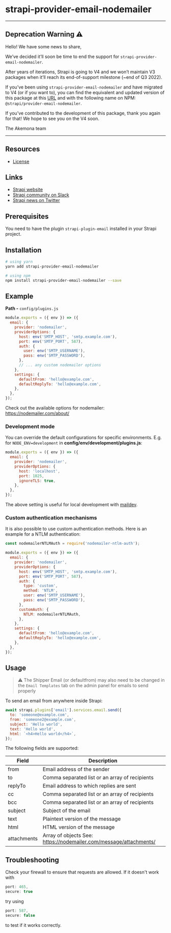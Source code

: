 # strapi-provider-email-nodemailer

---

## Deprecation Warning :warning:

Hello! We have some news to share,

We’ve decided it’ll soon be time to end the support for `strapi-provider-email-nodemailer`.

After years of iterations, Strapi is going to V4 and we won’t maintain V3 packages when it’ll reach its end-of-support milestone (~end of Q3 2022).

If you’ve been using `strapi-provider-email-nodemailer` and have migrated to V4 (or if you want to), you can find the equivalent and updated version of this package at this [URL](https://github.com/strapi/strapi/tree/master/packages/providers/email-nodemailer) and with the following name on NPM: `@strapi/provider-email-nodemailer`.

If you’ve contributed to the development of this package, thank you again for that! We hope to see you on the V4 soon.

The Akemona team

---

## Resources

- [License](LICENSE)

## Links

- [Strapi website](https://strapi.akemona.com/)
- [Strapi community on Slack](https://slack.strapi.io)
- [Strapi news on Twitter](https://twitter.com/strapijs)

## Prerequisites

You need to have the plugin `strapi-plugin-email` installed in your Strapi project.

## Installation

```bash
# using yarn
yarn add strapi-provider-email-nodemailer

# using npm
npm install strapi-provider-email-nodemailer --save
```

## Example

**Path -** `config/plugins.js`

```js
module.exports = ({ env }) => ({
  email: {
    provider: 'nodemailer',
    providerOptions: {
      host: env('SMTP_HOST', 'smtp.example.com'),
      port: env('SMTP_PORT', 587),
      auth: {
        user: env('SMTP_USERNAME'),
        pass: env('SMTP_PASSWORD'),
      },
      // ... any custom nodemailer options
    },
    settings: {
      defaultFrom: 'hello@example.com',
      defaultReplyTo: 'hello@example.com',
    },
  },
});
```

Check out the available options for nodemailer: https://nodemailer.com/about/

### Development mode

You can override the default configurations for specific environments. E.g. for
`NODE_ENV=development` in **config/env/development/plugins.js**:

```js
module.exports = ({ env }) => ({
  email: {
    provider: 'nodemailer',
    providerOptions: {
      host: 'localhost',
      port: 1025,
      ignoreTLS: true,
    },
  },
});
```

The above setting is useful for local development with
[maildev](https://github.com/maildev/maildev).

### Custom authentication mechanisms

It is also possible to use custom authentication methods.
Here is an example for a NTLM authentication:

```js
const nodemailerNTLMAuth = require('nodemailer-ntlm-auth');

module.exports = ({ env }) => ({
  email: {
    provider: 'nodemailer',
    providerOptions: {
      host: env('SMTP_HOST', 'smtp.example.com'),
      port: env('SMTP_PORT', 587),
      auth: {
        type: 'custom',
        method: 'NTLM',
        user: env('SMTP_USERNAME'),
        pass: env('SMTP_PASSWORD'),
      },
      customAuth: {
        NTLM: nodemailerNTLMAuth,
      },
    },
    settings: {
      defaultFrom: 'hello@example.com',
      defaultReplyTo: 'hello@example.com',
    },
  },
});
```

## Usage

> :warning: The Shipper Email (or defaultfrom) may also need to be changed in the `Email Templates` tab on the admin panel for emails to send properly

To send an email from anywhere inside Strapi:

```js
await strapi.plugins['email'].services.email.send({
  to: 'someone@example.com',
  from: 'someone2@example.com',
  subject: 'Hello world',
  text: 'Hello world',
  html: `<h4>Hello world</h4>`,
});
```

The following fields are supported:

| Field       | Description                                                       |
| ----------- | ----------------------------------------------------------------- |
| from        | Email address of the sender                                       |
| to          | Comma separated list or an array of recipients                    |
| replyTo     | Email address to which replies are sent                           |
| cc          | Comma separated list or an array of recipients                    |
| bcc         | Comma separated list or an array of recipients                    |
| subject     | Subject of the email                                              |
| text        | Plaintext version of the message                                  |
| html        | HTML version of the message                                       |
| attachments | Array of objects See: https://nodemailer.com/message/attachments/ |

## Troubleshooting

Check your firewall to ensure that requests are allowed. If it doesn't work with

```js
port: 465,
secure: true
```

try using

```js
port: 587,
secure: false
```

to test if it works correctly.
